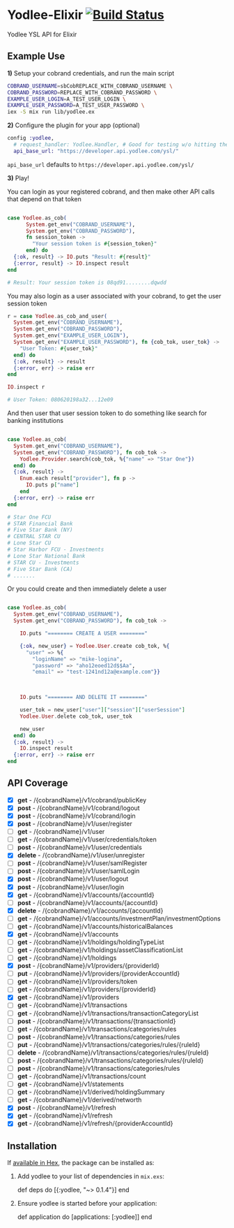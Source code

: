 # Yodlee-Elixir [![Build Status](https://travis-ci.org/levanto-financial/yodlee-elixir.svg?branch=master)](https://travis-ci.org/levanto-financial/yodlee-elixir)


Yodlee YSL API for Elixir 

## Example Use

**1)** Setup your cobrand credentials, and run the main script

```sh
COBRAND_USERNAME=sbCobREPLACE_WITH_COBRAND_USERNAME \
COBRAND_PASSWORD=REPLACE_WITH_COBRAND_PASSWORD \
EXAMPLE_USER_LOGIN=A_TEST_USER_LOGIN \
EXAMPLE_USER_PASSWORD=A_TEST_USER_PASSWORD \
iex -S mix run lib/yodlee.ex 

```

**2)** Configure the plugin for your app (optional)
```ex
config :yodlee,
  # request_handler: Yodlee.Handler, # Good for testing w/o hitting the real API
  api_base_url: "https://developer.api.yodlee.com/ysl/"
```

`api_base_url` defaults to `https://developer.api.yodlee.com/ysl/`

**3)** Play!

You can login as your registered cobrand, and then make other API calls that depend on that token
```ex

case Yodlee.as_cob(
      System.get_env("COBRAND_USERNAME"),
      System.get_env("COBRAND_PASSWORD"),
      fn session_token -> 
        "Your session token is #{session_token}"
      end) do
  {:ok, result} -> IO.puts "Result: #{result}"
  {:error, result} -> IO.inspect result
end

# Result: Your session token is 08qd91........dqwdd

```

You may also login as a user associated with your cobrand, to get the user session token

```ex
r = case Yodlee.as_cob_and_user(
  System.get_env("COBRAND_USERNAME"),
  System.get_env("COBRAND_PASSWORD"),
  System.get_env("EXAMPLE_USER_LOGIN"),
  System.get_env("EXAMPLE_USER_PASSWORD"), fn {cob_tok, user_tok} ->
    "User Token: #{user_tok}"
  end) do
  {:ok, result} -> result
  {:error, err} -> raise err
end

IO.inspect r

# User Token: 080620198a32...12e09

```

And then user that user session token to do something like search for banking institutions

```ex

case Yodlee.as_cob(
  System.get_env("COBRAND_USERNAME"),
  System.get_env("COBRAND_PASSWORD"), fn cob_tok ->
    Yodlee.Provider.search(cob_tok, %{"name" => "Star One"})
  end) do
  {:ok, result} ->
    Enum.each result["provider"], fn p -> 
      IO.puts p["name"]
    end
  {:error, err} -> raise err
end

# Star One FCU
# STAR Financial Bank
# Five Star Bank (NY)
# CENTRAL STAR CU
# Lone Star CU
# Star Harbor FCU - Investments
# Lone Star National Bank
# STAR CU - Investments
# Five Star Bank (CA)
# .......

```

Or you could create and then immediately delete a user

```ex

case Yodlee.as_cob(
  System.get_env("COBRAND_USERNAME"),
  System.get_env("COBRAND_PASSWORD"), fn cob_tok ->

    IO.puts "======== CREATE A USER ========"

    {:ok, new_user} = Yodlee.User.create cob_tok, %{
      "user" => %{
        "loginName" => "mike-logina",
        "password" => "aho12eoed12d$$Aa",
        "email" => "test-1241nd12a@example.com"}}
      


    IO.puts "======== AND DELETE IT ========"

    user_tok = new_user["user"]["session"]["userSession"]
    Yodlee.User.delete cob_tok, user_tok

    new_user
  end) do
  {:ok, result} ->
    IO.inspect result
  {:error, err} -> raise err
end

```

## API Coverage

- [x] **get** - /{cobrandName}/v1/cobrand/publicKey
- [x] **post** - /{cobrandName}/v1/cobrand/logout
- [x] **post** - /{cobrandName}/v1/cobrand/login
- [x] **post** - /{cobrandName}/v1/user/register
- [ ] **get** - /{cobrandName}/v1/user
- [ ] **get** - /{cobrandName}/v1/user/credentials/token
- [ ] **post** - /{cobrandName}/v1/user/credentials
- [x] **delete** - /{cobrandName}/v1/user/unregister
- [ ] **post** - /{cobrandName}/v1/user/samlRegister
- [ ] **post** - /{cobrandName}/v1/user/samlLogin
- [x] **post** - /{cobrandName}/v1/user/logout
- [x] **post** - /{cobrandName}/v1/user/login
- [x] **get** - /{cobrandName}/v1/accounts/{accountId}
- [ ] **post** - /{cobrandName}/v1/accounts/{accountId}
- [x] **delete** - /{cobrandName}/v1/accounts/{accountId}
- [ ] **get** - /{cobrandName}/v1/accounts/investmentPlan/investmentOptions
- [ ] **get** - /{cobrandName}/v1/accounts/historicalBalances
- [x] **get** - /{cobrandName}/v1/accounts
- [ ] **get** - /{cobrandName}/v1/holdings/holdingTypeList
- [ ] **get** - /{cobrandName}/v1/holdings/assetClassificationList
- [ ] **get** - /{cobrandName}/v1/holdings
- [x] **post** - /{cobrandName}/v1/providers/{providerId}
- [ ] **put** - /{cobrandName}/v1/providers/{providerAccountId}
- [ ] **get** - /{cobrandName}/v1/providers/token
- [ ] **get** - /{cobrandName}/v1/providers/{providerId}
- [x] **get** - /{cobrandName}/v1/providers
- [ ] **get** - /{cobrandName}/v1/transactions
- [ ] **get** - /{cobrandName}/v1/transactions/transactionCategoryList
- [ ] **post** - /{cobrandName}/v1/transactions/{transactionId}
- [ ] **get** - /{cobrandName}/v1/transactions/categories/rules
- [ ] **post** - /{cobrandName}/v1/transactions/categories/rules
- [ ] **put** - /{cobrandName}/v1/transactions/categories/rules/{ruleId}
- [ ] **delete** - /{cobrandName}/v1/transactions/categories/rules/{ruleId}
- [ ] **post** - /{cobrandName}/v1/transactions/categories/rules/{ruleId}
- [ ] **post** - /{cobrandName}/v1/transactions/categories/rules
- [ ] **get** - /{cobrandName}/v1/transactions/count
- [ ] **get** - /{cobrandName}/v1/statements
- [ ] **get** - /{cobrandName}/v1/derived/holdingSummary
- [ ] **get** - /{cobrandName}/v1/derived/networth
- [x] **post** - /{cobrandName}/v1/refresh
- [x] **get** - /{cobrandName}/v1/refresh
- [x] **get** - /{cobrandName}/v1/refresh/{providerAccountId}

## Installation

If [available in Hex](https://hex.pm/docs/publish), the package can be installed as:

  1. Add yodlee to your list of dependencies in `mix.exs`:

        def deps do
          [{:yodlee, "~> 0.1.4"}]
        end

  2. Ensure yodlee is started before your application:

        def application do
          [applications: [:yodlee]]
        end
